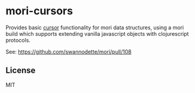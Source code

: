 # mori-cursors

Provides basic [cursor](https://github.com/swannodette/om/wiki/Cursors) 
functionality for mori data structures, using a mori build which supports 
extending vanilla javascript objects with clojurescript protocols.

See: https://github.com/swannodette/mori/pull/108

## License

MIT
